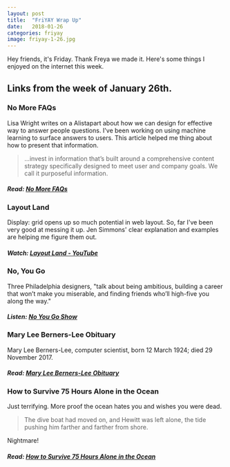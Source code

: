 ```yaml
---
layout: post
title:  "FriYAY Wrap Up"
date:   2018-01-26
categories: friyay
image: friyay-1-26.jpg
---
```


Hey friends, it's Friday. Thank Freya we made it. Here's some things I enjoyed on the internet this week.

## Links from the week of January 26th.

### No More FAQs

Lisa Wright writes on a Alistapart about how we can design for effective way to answer people questions. I've been working on using machine learning to surface answers to users. This article helped me thing about how to present that information.

> ...invest in information that’s built around a comprehensive content strategy specifically designed to meet user and company goals. We call it purposeful information.

##### Read: [No More FAQs](https://alistapart.com/article/no-more-faqs-create-purposeful-information-for-a-more-effective-user-experi)

### Layout Land

Display: grid opens up so much potential in web layout. So, far I've been very good at messing it up. Jen Simmons' clear explanation and examples are helping me figure them out.

##### Watch: [Layout Land - YouTube](https://www.youtube.com/c/layoutland)

### No, You Go

Three Philadelphia designers, "talk about being ambitious, building a career that won’t make you miserable, and finding friends who’ll high-five you along the way."

##### Listen: [No You Go Show](http://www.noyougoshow.com)

### Mary Lee Berners-Lee Obituary

Mary Lee Berners-Lee, computer scientist, born 12 March 1924; died 29 November 2017.

##### Read: [Mary Lee Berners-Lee Obituary](https://www.theguardian.com/technology/2018/jan/23/mary-lee-berners-lee-obituary)

### How to Survive 75 Hours Alone in the Ocean

Just terrifying. More proof the ocean hates you and wishes you were dead.

> The dive boat had moved on, and Hewitt was left alone, the tide pushing him farther and farther from shore.

Nightmare!

##### Read: [How to Survive 75 Hours Alone in the Ocean](https://www.outsideonline.com/2275116/how-survive-75-hours-alone-ocean)
